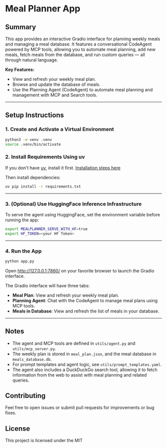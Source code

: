 # Meal Planner App

## Summary

This app provides an interactive Gradio interface for planning weekly meals and managing a meal database. It features a conversational CodeAgent powered by MCP tools, allowing you to automate meal planning, add new meals, fetch meals from the database, and run custom queries — all through natural language.

**Key Features:**
- View and refresh your weekly meal plan.
- Browse and update the database of meals.
- Use the Planning Agent (CodeAgent) to automate meal planning and management with MCP and Search tools.

---

## Setup Instructions

### 1. Create and Activate a Virtual Environment

```sh
python3 -m venv .venv
source .venv/bin/activate
```

### 2. Install Requirements Using uv

If you don't have [uv](https://github.com/astral-sh/uv), install it first.
[Installation steps here](https://docs.astral.sh/uv/getting-started/installation/)

Then install dependencies:

```sh
uv pip install -r requirements.txt
```

---

### 3. (Optional) Use HuggingFace Inference Infrastructure

To serve the agent using HuggingFace, set the environment variable before running the app:

```sh
export MEALPLANNER_SERVE_WITH_HF=true
export HF_TOKEN=<your HF Token>
```

---

### 4. Run the App

```sh
python app.py
```

Open http://127.0.0.1:7860/ on your favorite browser to launch the Gradio interface.

The Gradio interface will have three tabs:
- **Meal Plan**: View and refresh your weekly meal plan.
- **Planning Agent**: Chat with the CodeAgent to manage meal plans using MCP tools.
- **Meals in Database**: View and refresh the list of meals in your database.

---

## Notes

- The agent and MCP tools are defined in `utils/agent.py` and `utils/mcp_server.py`.
- The weekly plan is stored in `meal_plan.json`, and the meal database in `meals_database.db`.
- For prompt templates and agent logic, see `utils/prompt_templates.yaml`.
- The agent also includes a DuckDuckGo search tool, allowing it to fetch information from the web to assist with meal planning and related queries.

## Contributing

Feel free to open issues or submit pull requests for improvements or bug fixes.

## License

This project is licensed under the MIT